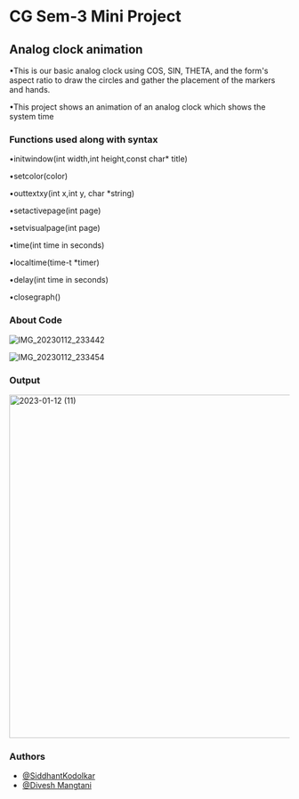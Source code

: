 # CG Sem-3 Mini Project
## Analog clock animation

•This is our basic analog clock using COS, SIN,
THETA, and the form's aspect ratio to draw the
circles and gather the placement of the markers and
hands.

•This project shows an animation of an analog clock which
shows the system time

### Functions used along with syntax
•initwindow(int width,int height,const char* title)

•setcolor(color)

•outtextxy(int x,int y, char *string)

•setactivepage(int page)

•setvisualpage(int page)

•time(int time in seconds)

•localtime(time-t *timer)

•delay(int time in seconds)

•closegraph()


### About Code

![IMG_20230112_233442](https://user-images.githubusercontent.com/111975032/212144893-0605ed93-164c-4f7d-b4dd-0c1ce043c9db.jpg)


![IMG_20230112_233454](https://user-images.githubusercontent.com/111975032/212145016-6e55b0d8-cc2b-4490-a6ba-f2cb5b380956.jpg)



### Output
<img width="616" alt="2023-01-12 (11)" src="https://user-images.githubusercontent.com/111975032/212131185-092ca8b0-c80f-4991-a8e9-a64680c09645.png">


### Authors
- [@SiddhantKodolkar](https://www.github.com/SiddhantKodolkar)
- [@Divesh Mangtani](https://www.github.com/Divesh-Mangtani)

